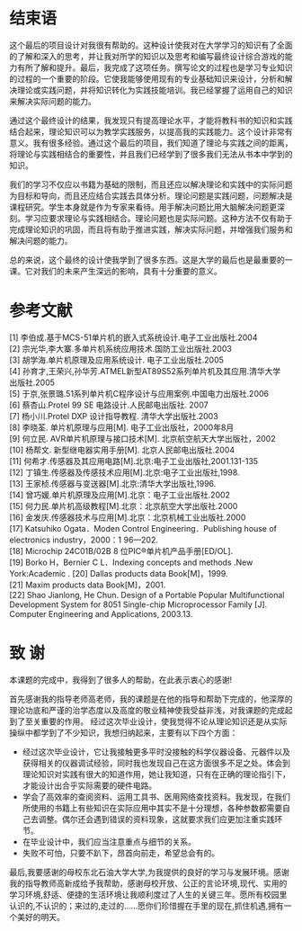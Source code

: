 # 结束语

这个最后的项目设计对我很有帮助的。这种设计使我对在大学学习的知识有了全面的了解和深入的思考，并让我对所学的知识以及思考和编写最终设计综合游戏的能力有所了解和提升。最后，我完成了这项任务。撰写论文的过程也是学习专业知识的过程的一个重要的阶段。它使我能够使用现有的专业基础知识来设计，分析和解决理论或实践问题，并将知识转化为实践技能培训。我已经掌握了运用自己的知识来解决实际问题的能力。

通过这个最终设计的结果，我发现只有提高理论水平，才能将教科书的知识和实践结合起来，理论知识可以为教学实践服务，以提高我的实践能力。这个设计非常有意义。我有很多经验。通过这个最后的项目，我们知道了理论与实践之间的距离，将理论与实践相结合的重要性，并且我们已经学到了很多我们无法从书本中学到的知识。

我们的学习不仅应以书籍为基础的限制，而且还应以解决理论和实践中的实际问题为目标和导向，而且还应结合实践去具体分析。理论问题是实践问题，问题解决是课程研究。学生本身就是作为专家来看待。用手解决问题比用大脑解决问题更深刻。学习应要求理论与实践相结合。理论问题也是实际问题。这种方法不仅有助于完成理论知识的巩固，而且将有助于推进实践，解决实际问题，并增强我们服务和解决问题的能力。

总的来说，这个最终的设计使我学到了很多东西。这是大学的最后也是最重要的一课。它对我们的未来产生深远的影响，具有十分重要的意义。





# 参考文献

[1] 李伯成.基于MCS-51单片机的嵌入式系统设计.电子工业出版社.2004  
[2] 宗光华,李大寨.多单片机系统应用技术.国防工业出版社.2003  
[3] 胡学海.单片机原理及应用系统设计. 电子工业出版社.2005  
[4] 孙育才,王荣兴,孙华芳.ATMEL新型AT89S52系列单片机及其应用.清华大学  
   出版社.2005  
[5] 于京,张景璐.51系列单片机C程序设计与应用案例.中国电力出版社.2006  
[6] 蔡杏山.Protel 99 SE 电路设计.人民邮电出版社. 2007  
[7] 杨小川.Protel DXP 设计指导教程. 清华大学出版社.2003  
[8]  李晓荃. 单片机原理与应用[M].  电子工业出版社，2000年8月  
[9]  何立民.  AVR单片机原理与接口技术[M]. 北京航空航天大学出版社，2002  
[10]  杨帮文. 新型继电器实用手册[M]. 北京人民邮电出版社.2004  
[11] 何希才.传感器及其应用电路[M].北京:电子工业出版社,2001.131-135  
[12] 丁镇生.传感器及传感技术应用[M].北京:电子工业出版社,1998.  
[13] 王家桢.传感器与变送器[M].北京:清华大学出版社,1996.  
[14] 曾巧媛.单片机原理及应用[M].北京：电子工业出版社.2002  
[15] 何力民.单片机高级教程[M].北京：北京航空大学出版社.2000  
[16] 金发庆.传感器技术与应用[M].北京：北京机械工业出版社.2000  
[17] Katsuhiko Ogata．Moden Control Engineering．Publishing house of electronics industry，2000：1 96—202.  
[18] Microchip 24C01B/02B 8 位PIC®单片机产品手册[ED/OL].  
[19] Borko H，Bernier C L．Indexing concepts and methods .New York:Academic .
[20] Dallas products data Book[M]，1999.  
[21] Maxim products data Book[M]，2001.  
[22] Shao Jianlong, He Chun. Design of a Portable Popular Multifunctional Development System for 8051 Single-chip Microprocessor Family [J].   Computer Engineering and Applications, 2003.13.
      




# 致 谢

本课题的完成中，我得到了很多人的帮助，在此表示衷心的感谢!

首先感谢我的指导老师高老师，我的课题是在他的指导和帮助下完成的，他深厚的理论功底和严谨的治学态度以及高度的敬业精神使我受益非浅，对我课题的完成起到了至关重要的作用。
经过这次毕业设计，使我觉得不论从理论知识还是从实际操纵中都学到了不少知识，我想归纳起来，主要有以下四个方面：  

* 经过这次毕业设计，它让我接触更多平时没接触的科学仪器设备、元器件以及获得相关的仪器调试经验，同时我也发现自己在这方面很多不足之处。体会到理论知识对实践有很大的知道作用，她让我知道，只有在正确的理论指引下，才能设计出合乎实际需要的硬件电路。
* 学会了高效率的查阅资料、运用工具书、医用网络查找资料。我发现，在我们所使用的书籍上有些知识在实际应用中其实不是十分理想，各种参数都需要自己去调整。偶尔还会遇到错误的资料现象，这就要求我们应更加注重实践环节。
* 在毕业设计中，我们应当注意重点与细节的关系。
* 失败不可怕，只要不趴下，昂首向前走，希望总会有的。

最后,我要感谢的母校东北石油大学大学,为我提供的良好的学习与发展环境。感谢我的指导教师高新成给予我帮助，感谢母校开放、公正的言论环境,现代、实用的学习环境,舒适、便捷的生活环境让我顺利度过了人生的关键三年。愿所有校园里认识的,不认识的；来过的,走过的……愿你们珍惜握在手里的现在,抓住机遇,拥有一个美好的明天。



